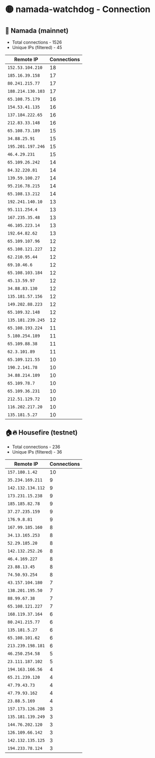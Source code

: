 # 🟡 namada-watchdog - Connection

## 🚀 Namada (mainnet)
- Total connections - 1526
- Unique IPs (filtered) - 45

| Remote IP | Connections |
|-----------|-------------|
| `152.53.104.210` | 18 |
| `185.16.39.158` | 17 |
| `80.241.215.77` | 17 |
| `188.214.130.103` | 17 |
| `65.108.75.179` | 16 |
| `154.53.41.135` | 16 |
| `137.184.222.65` | 16 |
| `212.83.33.148` | 16 |
| `65.108.73.189` | 15 |
| `34.88.25.91` | 15 |
| `195.201.197.246` | 15 |
| `46.4.29.231` | 15 |
| `65.109.26.242` | 14 |
| `84.32.220.81` | 14 |
| `139.59.100.27` | 14 |
| `95.216.78.215` | 14 |
| `65.108.13.212` | 14 |
| `192.241.140.10` | 13 |
| `95.111.254.4` | 13 |
| `167.235.35.48` | 13 |
| `46.105.223.14` | 13 |
| `192.64.82.62` | 13 |
| `65.109.107.96` | 12 |
| `65.108.121.227` | 12 |
| `62.210.95.44` | 12 |
| `69.10.46.6` | 12 |
| `65.108.103.184` | 12 |
| `45.13.59.97` | 12 |
| `34.88.83.130` | 12 |
| `135.181.57.156` | 12 |
| `149.202.88.223` | 12 |
| `65.109.32.148` | 12 |
| `135.181.239.245` | 12 |
| `65.108.193.224` | 11 |
| `5.180.254.189` | 11 |
| `65.109.88.38` | 11 |
| `62.3.101.89` | 11 |
| `65.109.121.55` | 10 |
| `190.2.141.78` | 10 |
| `34.88.214.109` | 10 |
| `65.109.78.7` | 10 |
| `65.109.36.231` | 10 |
| `212.51.129.72` | 10 |
| `116.202.217.20` | 10 |
| `135.181.5.27` | 10 |

## 🏠🔥 Housefire (testnet)

- Total connections - 236
- Unique IPs (filtered) - 36

| Remote IP | Connections |
|-----------|-------------|
| `157.180.1.42` | 10 |
| `35.234.169.211` | 9 |
| `142.132.134.112` | 9 |
| `173.231.15.238` | 9 |
| `185.185.82.78` | 9 |
| `37.27.235.159` | 9 |
| `176.9.8.81` | 9 |
| `167.99.185.160` | 8 |
| `34.13.165.253` | 8 |
| `52.29.185.20` | 8 |
| `142.132.252.26` | 8 |
| `46.4.169.227` | 8 |
| `23.88.13.45` | 8 |
| `74.50.93.254` | 8 |
| `43.157.104.180` | 7 |
| `138.201.195.50` | 7 |
| `88.99.67.38` | 7 |
| `65.108.121.227` | 7 |
| `168.119.37.164` | 6 |
| `80.241.215.77` | 6 |
| `135.181.5.27` | 6 |
| `65.108.101.62` | 6 |
| `213.239.198.181` | 6 |
| `46.250.254.58` | 5 |
| `23.111.187.102` | 5 |
| `194.163.166.56` | 4 |
| `65.21.239.120` | 4 |
| `47.79.43.73` | 4 |
| `47.79.93.162` | 4 |
| `23.88.5.169` | 4 |
| `157.173.126.208` | 3 |
| `135.181.139.249` | 3 |
| `144.76.202.120` | 3 |
| `126.109.66.142` | 3 |
| `142.132.135.125` | 3 |
| `194.233.78.124` | 3 |

